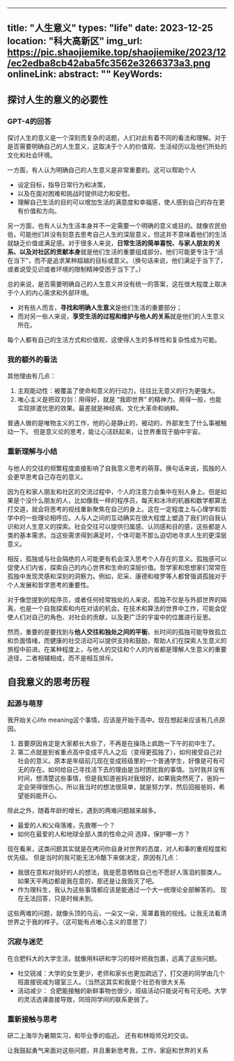 
---
title: "人生意义"
types: "life"
date: 2023-12-25
location: "科大高新区"
img_url: https://pic.shaojiemike.top/shaojiemike/2023/12/ec2edba8cb42aba5fc3562e3266373a3.png
onlineLink: 
abstract: ""
KeyWords:
---

## 探讨人生的意义的必要性

### GPT-4的回答

探讨人生的意义是一个深刻而复杂的话题，人们对此有着不同的看法和理解。对于是否需要明确自己的人生意义，这取决于个人的价值观、生活经历以及他们所处的文化和社会环境。

一方面，有人认为明确自己的人生意义是非常重要的。这可以帮助个人

* 设定目标，指导日常行为和决策，
* 以及在面对困难和挑战时提供动力和安慰。
* 理解自己生活的目的可以增加生活的满意度和幸福感，使人感到自己的存在更有价值和方向。

另一方面，也有人认为生活本身并不一定需要一个明确的意义或目的。就像农民伯伯，可能他们并没有刻意去思考自己人生的深层意义，但这并不意味着他们的生活就缺乏价值或满足感。对于很多人来说，**日常生活的简单喜悦、与家人朋友的关系、以及对社区的贡献本身**就是他们生活的重要组成部分。他们可能更专注于“活在当下”，而不是追求某种超越的目标或意义。（换句话来说，他们满足于当下了，或者说受见识或者环境的限制精神受困于当下了。）

总的来说，是否需要明确自己的人生意义并没有统一的答案，这在很大程度上取决于个人的内心需求和外部环境。

* 对有些人而言，**寻找和明确人生意义**是他们生活的重要部分；
* 而对另一些人来说，**享受生活的过程和维护与他人的关系**就是他们的人生意义所在。

每个人都有自己的生活方式和价值观，这使得人生的多样性和复杂性成为可能。

### 我的额外的看法

其他理由有几点：

1. 主观能动性：被覆盖了使命和意义的行动力，往往比无意义的行为更强大。
2. 唯心主义是把双刃剑：用得好，就是 “我即世界” 的精神力。用得一般，也能实现排遣忧思的效果。最差就是神经病、文化大革命和纳粹。

普通人做的是唯物主义的工作，他的心是静止的，被动的，外部发生了什么事被触动一下。 但是意义论的思考，能让心活跃起来，让世界重现于脑中宇宙。

### 重新理解与小结

与他人的交往的频繁程度直接影响了自我意义思考的萌芽。换句话来说，孤独的人会更早思考自己存在的意义。

因为在和家人朋友和社区的交流过程中，个人的注意力会集中在别人身上。但是如果是个没什么朋友的人，比如像我一样的程序员，每天和冰冷的机器和数学都算法打交道，就会将思考的视线重新聚焦在自己的身上。这在一定程度上与心理学和哲学中的一些理论相呼应。人与人之间的互动确实在很大程度上塑造了我们的自我认识和对人生意义的探索。社会交往可以提供归属感、认同感和目的感，这些都是人类的基本需求。当这些需求得到满足时，个体可能不那么迫切地寻求人生的更深层意义。

相反，孤独或与社会隔绝的人可能更有机会深入思考个人存在的意义。孤独感可以促使人们内省，探索自己的内心世界和生命的深层价值。哲学家和思想家们常常在孤独中发现灵感和深刻的洞察力。例如，尼采、康德和梭罗等人都曾强调孤独对于个人发展和哲学思考的重要性。

对于像您提到的程序员，或者任何经常独处的人来说，孤独不仅是与外部世界的隔离，也是一个自我探索和内在对话的机会。在技术和算法的世界中工作，可能会促使人们对自己的角色、对社会的贡献，以及更广泛的宇宙中的位置进行反思。

然而，重要的是要找到与**他人交往和独处之间的平衡**。长时间的孤独可能导致孤立和负面情绪，而健康的社交活动可以提供支持和鼓励，帮助人们在探索人生意义的旅程中前进。在某种程度上，与他人的交往和个人的内省都是理解人生意义的重要途径，二者相辅相成，而不是相互排斥。

## 自我意义的思考历程

### 起源与萌芽

我开始关心life meaning这个事情，应该是开始于高中。现在想起来应该有几点原因。

1. 首要原因肯定是大家都长大些了，不再是在操场上疯跑一下午的初中生了。
2. 第二点就是到省重点高中变成平凡人之后（变得更孤独了），如何接受自己对社会的意义。原本是年级前几现在变成班级里的一个普通学生，好像是可有可无的存在。如何给自己寻找活下去的理由是当时困扰我的事情。当时我并没有时间，想清楚这些事情，但是我知道爸妈对我很好，如果我突然死了，爸妈一定会哭得很伤心。所以我当时的想法很简单，就是努力学，然后回报爸妈，希望爸妈能开心。

除此之外，随着年龄的增长，遇到的两难问题越来越多。

- 最爱的人和父母落难，先救哪一个？
- 如何在最爱的人和地球全部人类的性命之间 选择，保护哪一方？

现在看来，这类问题其实就是在拷问你自身对世界的态度，对人和事的重视程度和优先级。 但是当时的我可能无法冷酷下来做决定，原因有几点：

- 我很在意和对我好的人的想法，我是愿意牺牲自己也不愿好人落泪的那类人。如果天平两边都是我在意的，那还是让我毁灭了吧。
- 作为理科生，我认为这些事情都应该是能通过一个大一统理论全部解答的。 现在无法回答，只是时候未到。

这些两难的问题，就像头顶的乌云，一朵又一朵，笼罩着我的视线。让我无法看清世界之于我的样子。（这可能有点唯心主义的意思了）

### 沉寂与迷茫

在合肥科大的大学生活，就像用科研和学习的枝叶把我包裹，远离了这些问题。

- 社交锐减：大学的女生更少，老师和家长也更加疏远了，打交道的同学由几个班直接锐减为寝室三人。（当然这其实和我是个社恐有很大关系
- 活动减少： 合肥能接触的新鲜事物也很少，班级活动只能说可有可无吧。大学的灵活选课直接导致，同班同学间的联系更弱了。


### 重新接触与思考

研二上海华为暑期实习，和毕业季的临近。 还有和林晗师兄的交谈。

让我鼓起勇气来面对这些问题，并且重新思考我，工作，家庭和世界的关系







